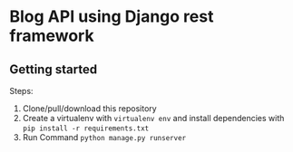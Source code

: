 # Blog API using Django rest framework
## Getting started

Steps:
1. Clone/pull/download this repository
2. Create a virtualenv with `virtualenv env` and install dependencies with `pip install -r requirements.txt`
3. Run Command `python manage.py runserver`